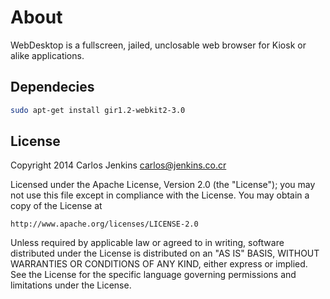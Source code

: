 About
=====

WebDesktop is a fullscreen, jailed, unclosable web browser for Kiosk or alike applications.


Dependecies
-----------

```sh
sudo apt-get install gir1.2-webkit2-3.0
```

License
-------

Copyright 2014 Carlos Jenkins <carlos@jenkins.co.cr>

Licensed under the Apache License, Version 2.0 (the "License");
you may not use this file except in compliance with the License.
You may obtain a copy of the License at

    http://www.apache.org/licenses/LICENSE-2.0

Unless required by applicable law or agreed to in writing, software
distributed under the License is distributed on an "AS IS" BASIS,
WITHOUT WARRANTIES OR CONDITIONS OF ANY KIND, either express or implied.
See the License for the specific language governing permissions and
limitations under the License.
```

